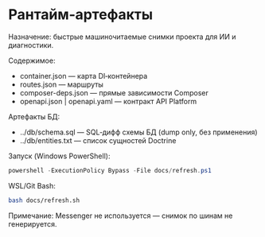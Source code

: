 # Рантайм‑артефакты

Назначение: быстрые машиночитаемые снимки проекта для ИИ и диагностики.

Содержимое:
- container.json — карта DI‑контейнера
- routes.json — маршруты
- composer-deps.json — прямые зависимости Composer
- openapi.json | openapi.yaml — контракт API Platform

Артефакты БД:
- ../db/schema.sql — SQL‑дифф схемы БД (dump only, без применения)
- ../db/entities.txt — список сущностей Doctrine

Запуск (Windows PowerShell):
```powershell
powershell -ExecutionPolicy Bypass -File docs/refresh.ps1
```

WSL/Git Bash:
```bash
bash docs/refresh.sh
```

Примечание: Messenger не используется — снимок по шинам не генерируется.



